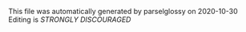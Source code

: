 This file was automatically generated by parselglossy on 2020-10-30
Editing is *STRONGLY DISCOURAGED*
